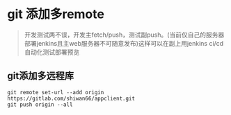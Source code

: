 # git 添加多remote

> 开发测试两不误，开发主fetch/push，测试副push。(当前仅自己的服务器部署jenkins且主web服务器不可随意发布)这样可以在副上用jenkins ci/cd 自动化测试部署预览

## git添加多远程库

    git remote set-url --add origin https://gitlab.com/shiwan66/appclient.git
    git push origin --all




